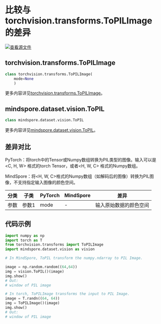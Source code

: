 # 比较与torchvision.transforms.ToPILImage的差异

[![查看源文件](https://mindspore-website.obs.cn-north-4.myhuaweicloud.com/website-images/r2.6.0/resource/_static/logo_source.svg)](https://gitee.com/mindspore/docs/blob/r2.6.0/docs/mindspore/source_zh_cn/note/api_mapping/pytorch_diff/ToPIL.md)

## torchvision.transforms.ToPILImage

```python
class torchvision.transforms.ToPILImage(
    mode=None
    )
```

更多内容详见[torchvision.transforms.ToPILImage](https://pytorch.org/vision/0.9/transforms.html#torchvision.transforms.ToPILImage)。

## mindspore.dataset.vision.ToPIL

```python
class mindspore.dataset.vision.ToPIL
```

更多内容详见[mindspore.dataset.vision.ToPIL](https://mindspore.cn/docs/zh-CN/r2.6.0/api_python/dataset_vision/mindspore.dataset.vision.ToPIL.html#mindspore.dataset.vision.ToPIL)。

## 差异对比

PyTorch：将torch中的Tensor或Numpy数组转换为PIL类型的图像。输入可以是<C, H, W> 格式的torch Tensor，或者<H, W, C> 格式的Numpy数组。

MindSpore：将<H, W, C>格式的Numpy数组（如解码后的图像）转换为PIL图像，不支持指定输入图像的颜色空间。

| 分类 | 子类 |PyTorch | MindSpore | 差异 |
| --- | ---   | ---   | ---        |---  |
|参数 | 参数1 | mode    | -    | 输入原始数据的颜色空间 |

## 代码示例

```python
import numpy as np
import torch as T
from torchvision.transforms import ToPILImage
import mindspore.dataset.vision as vision

# In MindSpore, ToPIL transform the numpy.ndarray to PIL Image.

image = np.random.random((64,64))
img = vision.ToPIL()(image)
img.show()
# Out:
# window of PIL image

# In torch, ToPILImage transforms the input to PIL Image.
image = T.randn((64, 64))
img = ToPILImage()(image)
img.show()
# Out:
# window of PIL image
```
